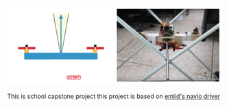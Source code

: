<p align="center">
  <img src="./images/hover_drone.png">
</p>

This is school capstone project 
this project is based on [emlid's navio driver](https://github.com/emlid/Navio2)
